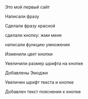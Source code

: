 Это мой первый сайт

Написали фразу

Сделали фразу красной

сделали кнопку: жми меня

написали функцию умножения

Изменили цвет кнопки

Увеличили размер шрифта на кнопке

Добавлены Эмоджи

Увеличен шрифт текста и кнопке

Добавлен текст пояснения к кнопке